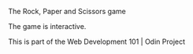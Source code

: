 The Rock, Paper and Scissors game

The game is interactive.

This is part of the Web Development 101 | Odin Project
